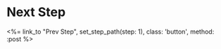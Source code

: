 # Next Step

<div class="mt-8 text-center">
  <%= link_to "Prev Step", set_step_path(step: 1), class: 'button', method: :post %>
</div>

